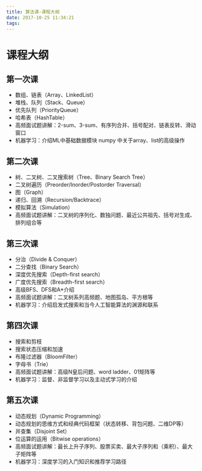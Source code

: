 ```yaml
---
title: 算法课-课程大纲
date: 2017-10-25 11:34:21
tags:
---
```


# 课程大纲

## 第一次课

- 数组、链表（Array、LinkedList）
- 堆栈、队列（Stack、Queue）
- 优先队列（PriorityQueue）
- 哈希表（HashTable）
- 高频面试题讲解：2-sum、3-sum、有序列合并、括号配对、链表反转、滑动窗口
- 机器学习：介绍ML中基础数据模块 numpy 中关于array、list的高级操作
 
## 第二次课

- 树、二叉树、二叉搜索树（Tree、Binary Search Tree）
- 二叉树遍历（Preorder/Inorder/Postorder Traversal）
- 图（Graph）
- 递归、回溯（Recursion/Backtrace）
- 模拟算法（Simulation）
- 高频面试题讲解：二叉树的序列化、数独问题、最近公共祖先、括号对生成、排列组合等
 
## 第三次课

- 分治（Divide & Conquer）
- 二分查找（Binary Search）
- 深度优先搜索（Depth-first search）
- 广度优先搜索（Breadth-first search）
- 高级BFS、DFS和A*介绍
- 高频面试题讲解：二叉树系列高频题、地图孤岛、平方根等
- 机器学习：介绍启发式搜索和当今人工智能算法的渊源和联系
 
## 第四次课

- 搜索和剪枝
- 搜索状态压缩和加速
- 布隆过滤器（BloomFilter）
- 字母书（Trie）
- 高频面试题讲解：高级N皇后问题、word ladder、01矩阵等
- 机器学习：监督、非监督学习以及主动式学习的介绍
 
## 第五次课

- 动态规划（Dynamic Programming）
- 动态规划的思维方式和经典代码框架（状态转移、背包问题、二维DP等）
- 并查集（Disjoint Set）
- 位运算的运用（Bitwise operations）
- 高频面试题讲解：最长上升子序列、股票买卖、最大子序列和（乘积）、最大子矩阵等
- 机器学习：深度学习的入门知识和推荐学习路径